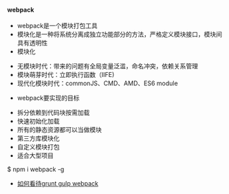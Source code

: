 #### webpack
* webpack是一个模块打包工具
* 模块化是一种将系统分离成独立功能部分的方法，严格定义模块接口，模块间具有透明性
* 模块化
- 无模块时代：带来的问题有全局变量泛滥，命名冲突，依赖关系管理
- 模块萌芽时代：立即执行函数（IIFE)
- 现代化模块时代：commonJS、CMD、AMD、ES6 module

* webpack要实现的目标
- 拆分依赖到代码块按需加载
- 快速初始化加载
- 所有的静态资源都可以当做模块
- 第三方库模块化
- 自定义模块打包
- 适合大型项目

$ npm i webpack -g

* [如何看待grunt gulp webpack](https://www.jianshu.com/p/fe96491ccf56 "如何看待grunt gulp webpack")
